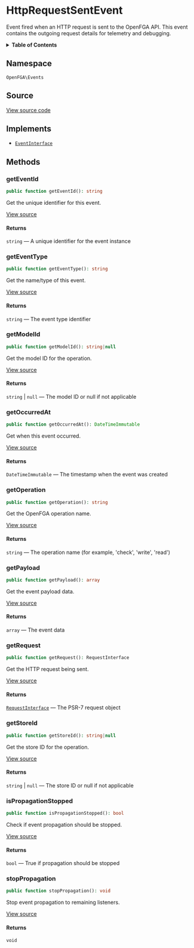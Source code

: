 # HttpRequestSentEvent

Event fired when an HTTP request is sent to the OpenFGA API. This event contains the outgoing request details for telemetry and debugging.

<details>
<summary><strong>Table of Contents</strong></summary>

- [Namespace](#namespace)
- [Source](#source)
- [Implements](#implements)
- [Methods](#methods)

- [`getEventId()`](#geteventid)
  - [`getEventType()`](#geteventtype)
  - [`getModelId()`](#getmodelid)
  - [`getOccurredAt()`](#getoccurredat)
  - [`getOperation()`](#getoperation)
  - [`getPayload()`](#getpayload)
  - [`getRequest()`](#getrequest)
  - [`getStoreId()`](#getstoreid)
  - [`isPropagationStopped()`](#ispropagationstopped)
  - [`stopPropagation()`](#stoppropagation)

</details>

## Namespace

`OpenFGA\Events`

## Source

[View source code](https://github.com/evansims/openfga-php/blob/main/src/Events/HttpRequestSentEvent.php)

## Implements

- [`EventInterface`](EventInterface.md)

## Methods

### getEventId

```php
public function getEventId(): string

```

Get the unique identifier for this event.

[View source](https://github.com/evansims/openfga-php/blob/main/src/Events/AbstractEvent.php#L40)

#### Returns

`string` — A unique identifier for the event instance

### getEventType

```php
public function getEventType(): string

```

Get the name/type of this event.

[View source](https://github.com/evansims/openfga-php/blob/main/src/Events/AbstractEvent.php#L49)

#### Returns

`string` — The event type identifier

### getModelId

```php
public function getModelId(): string|null

```

Get the model ID for the operation.

[View source](https://github.com/evansims/openfga-php/blob/main/src/Events/HttpRequestSentEvent.php#L46)

#### Returns

`string` &#124; `null` — The model ID or null if not applicable

### getOccurredAt

```php
public function getOccurredAt(): DateTimeImmutable

```

Get when this event occurred.

[View source](https://github.com/evansims/openfga-php/blob/main/src/Events/AbstractEvent.php#L58)

#### Returns

`DateTimeImmutable` — The timestamp when the event was created

### getOperation

```php
public function getOperation(): string

```

Get the OpenFGA operation name.

[View source](https://github.com/evansims/openfga-php/blob/main/src/Events/HttpRequestSentEvent.php#L56)

#### Returns

`string` — The operation name (for example, &#039;check&#039;, &#039;write&#039;, &#039;read&#039;)

### getPayload

```php
public function getPayload(): array

```

Get the event payload data.

[View source](https://github.com/evansims/openfga-php/blob/main/src/Events/AbstractEvent.php#L67)

#### Returns

`array` — The event data

### getRequest

```php
public function getRequest(): RequestInterface

```

Get the HTTP request being sent.

[View source](https://github.com/evansims/openfga-php/blob/main/src/Events/HttpRequestSentEvent.php#L66)

#### Returns

[`RequestInterface`](Requests/RequestInterface.md) — The PSR-7 request object

### getStoreId

```php
public function getStoreId(): string|null

```

Get the store ID for the operation.

[View source](https://github.com/evansims/openfga-php/blob/main/src/Events/HttpRequestSentEvent.php#L76)

#### Returns

`string` &#124; `null` — The store ID or null if not applicable

### isPropagationStopped

```php
public function isPropagationStopped(): bool

```

Check if event propagation should be stopped.

[View source](https://github.com/evansims/openfga-php/blob/main/src/Events/AbstractEvent.php#L76)

#### Returns

`bool` — True if propagation should be stopped

### stopPropagation

```php
public function stopPropagation(): void

```

Stop event propagation to remaining listeners.

[View source](https://github.com/evansims/openfga-php/blob/main/src/Events/AbstractEvent.php#L85)

#### Returns

`void`
